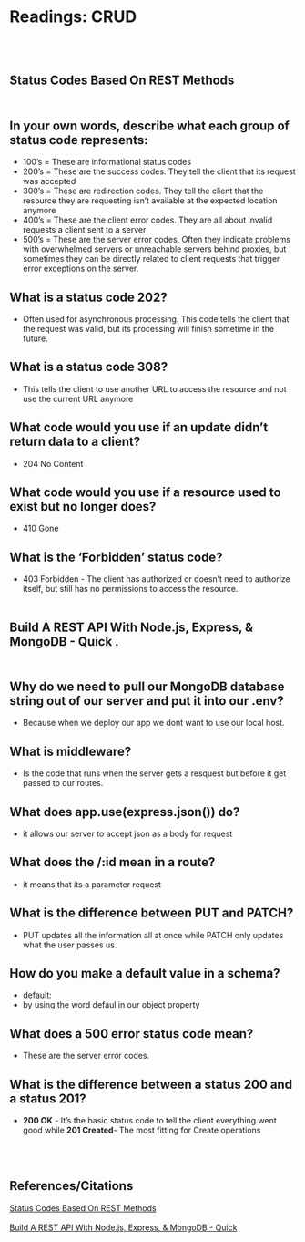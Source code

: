 # Readings: CRUD
<br></br>

## Status Codes Based On REST Methods<br></br>
## In your own words, describe what each group of status code represents:
- 100’s = These are informational status codes
- 200’s = These are the success codes. They tell the client that its request was accepted
- 300’s = These are redirection codes. They tell the client that the resource they are requesting isn’t available at the expected location anymore
- 400’s = These are the client error codes. They are all about invalid requests a client sent to a server
- 500’s = These are the server error codes. Often they indicate problems with overwhelmed servers or unreachable servers behind proxies, but sometimes they can be directly related to client requests that trigger error exceptions on the server.

## What is a status code 202?
- Often used for asynchronous processing. This code tells the client that the request was valid, but its processing will finish sometime in the future.

## What is a status code 308?
- This tells the client to use another URL to access the resource and not use the current URL anymore

## What code would you use if an update didn’t return data to a client?
- 204 No Content

## What code would you use if a resource used to exist but no longer does?
- 410 Gone

## What is the ‘Forbidden’ status code?
- 403 Forbidden - The client has authorized or doesn’t need to authorize itself, but still has no permissions to access the resource.<br></br>


## Build A REST API With Node.js, Express, & MongoDB - Quick .<br></br>

## Why do we need to pull our MongoDB database string out of our server and put it into our .env?
- Because when we deploy our app we dont want to use our local host.

## What is middleware?
- Is the code that runs when the server gets a resquest but before it get passed to our routes.

## What does app.use(express.json()) do?
- it allows our server to accept json as a body for request
## What does the /:id mean in a route?
-  it means that its a parameter request

## What is the difference between PUT and PATCH?
- PUT updates all the information all at once while  PATCH only updates what the user passes us.

## How do you make a default value in a schema?
- default: 
- by using the word defaul in our object property
## What does a 500 error status code mean?
-  These are the server error codes.

## What is the difference between a status 200 and a status 201?
- **200 OK** - It’s the basic status code to tell the client everything went good while **201 Created**- The most fitting for Create operations

<br></br>

## References/Citations
[Status Codes Based On REST Methods](https://www.moesif.com/blog/technical/api-design/Which-HTTP-Status-Code-To-Use-For-Every-CRUD-App/)<br></br>
[Build A REST API With Node.js, Express, & MongoDB - Quick](https://www.youtube.com/channel/UCFbNIlppjAuEX4znoulh0Cw)


